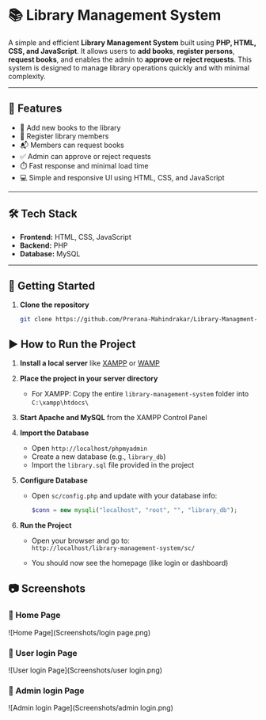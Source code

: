# 📚 Library Management System

A simple and efficient **Library Management System** built using **PHP, HTML, CSS, and JavaScript**. It allows users to **add books**, **register persons**, **request books**, and enables the admin to **approve or reject requests**. This system is designed to manage library operations quickly and with minimal complexity.

---

## 🔧 Features

- 📖 Add new books to the library
- 👤 Register library members
- 📬 Members can request books
- ✅ Admin can approve or reject requests
- ⏱️ Fast response and minimal load time
- 💻 Simple and responsive UI using HTML, CSS, and JavaScript

---

## 🛠️ Tech Stack

- **Frontend:** HTML, CSS, JavaScript
- **Backend:** PHP
- **Database:** MySQL

---

## 🚀 Getting Started

1. **Clone the repository**

   ```bash
   git clone https://github.com/Prerana-Mahindrakar/Library-Managment-System.git


## ▶️ How to Run the Project

1. **Install a local server** like [XAMPP](https://www.apachefriends.org/) or [WAMP](http://www.wampserver.com/)

2. **Place the project in your server directory**
   - For XAMPP: Copy the entire `library-management-system` folder into `C:\xampp\htdocs\`

3. **Start Apache and MySQL** from the XAMPP Control Panel

4. **Import the Database**
   - Open `http://localhost/phpmyadmin`
   - Create a new database (e.g., `library_db`)
   - Import the `library.sql` file provided in the project

5. **Configure Database**
   - Open `sc/config.php` and update with your database info:

     ```php
     $conn = new mysqli("localhost", "root", "", "library_db");
     ```

6. **Run the Project**
   - Open your browser and go to:  
     `http://localhost/library-management-system/sc/`

   - You should now see the homepage (like login or dashboard)

   

## 📷 Screenshots

### 🔹 Home Page
![Home Page](Screenshots/login page.png)

### 🔹 User login Page
![User login Page](Screenshots/user login.png)

### 🔹 Admin login Page
![Admin login Page](Screenshots/admin login.png)
